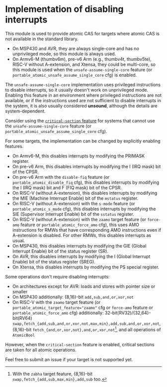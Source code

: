 # Implementation of disabling interrupts

This module is used to provide atomic CAS for targets where atomic CAS is not available in the standard library.

- On MSP430 and AVR, they are always single-core and has no unprivileged mode, so this module is always used.
- On Armv6-M (thumbv6m), pre-v6 Arm (e.g., thumbv4t, thumbv5te), RISC-V without A-extension, and Xtensa, they could be multi-core, so this module is used when the `unsafe-assume-single-core` feature (or `portable_atomic_unsafe_assume_single_core` cfg) is enabled.

The `unsafe-assume-single-core` implementation uses privileged instructions to disable interrupts, so it usually doesn't work on unprivileged mode.
Enabling this feature in an environment where privileged instructions are not available, or if the instructions used are not sufficient to disable interrupts in the system, it is also usually considered **unsound**, although the details are system-dependent.

Consider using the [`critical-section` feature](../../../README.md#optional-features-critical-section) for systems that cannot use the `unsafe-assume-single-core` feature (or `portable_atomic_unsafe_assume_single_core` cfg).

For some targets, the implementation can be changed by explicitly enabling features.

- On Armv6-M, this disables interrupts by modifying the PRIMASK register.
- On pre-v6 Arm, this disables interrupts by modifying the I (IRQ mask) bit of the CPSR.
- On pre-v6 Arm with the `disable-fiq` feature (or `portable_atomic_disable_fiq` cfg), this disables interrupts by modifying the I (IRQ mask) bit and F (FIQ mask) bit of the CPSR.
- On RISC-V (without A-extension), this disables interrupts by modifying the MIE (Machine Interrupt Enable) bit of the `mstatus` register.
- On RISC-V (without A-extension) with the `s-mode` feature (or `portable_atomic_s_mode` cfg), this disables interrupts by modifying the SIE (Supervisor Interrupt Enable) bit of the `sstatus` register.
- On RISC-V (without A-extension) with the `zaamo` target feature (or `force-amo` feature or `portable_atomic_force_amo` cfg), this uses AMO instructions for RMWs that have corresponding AMO instructions even if A-extension is disabled. For other RMWs, this disables interrupts as usual.
- On MSP430, this disables interrupts by modifying the GIE (Global Interrupt Enable) bit of the status register (SR).
- On AVR, this disables interrupts by modifying the I (Global Interrupt Enable) bit of the status register (SREG).
- On Xtensa, this disables interrupts by modifying the PS special register.

Some operations don't require disabling interrupts:

- On architectures except for AVR: loads and stores with pointer size or smaller
- On MSP430 additionally: {8,16}-bit `add,sub,and,or,xor,not`
- On RISC-V with the `zaamo` target feature (or `portable_atomic_target_feature="zaamo"` cfg or `force-amo` feature or `portable_atomic_force_amo` cfg) additionally: 32-bit(RV32)/{32,64}-bit(RV64) `swap,fetch_{add,sub,and,or,xor,not,max,min},add,sub,and,or,xor,not`, {8,16}-bit `fetch_{and,or,xor,not},and,or,xor,not`[^1], and all operations of `AtomicBool`

However, when the `critical-section` feature is enabled, critical sections are taken for all atomic operations.

Feel free to submit an issue if your target is not supported yet.

[^1]: With the `zabha` target feature, {8,16}-bit `swap,fetch_{add,sub,max,min},add,sub` too.
